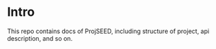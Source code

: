 # Intro

This repo contains docs of ProjSEED, including structure of project, api description, and so on.



